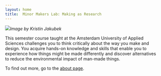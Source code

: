 ```yaml
---
layout: home
title:  Minor Makers Lab: Making as Research
---
```


![](./images/critialmaking3dweek_pixelated.jpg)*Image by Kristin Jakubek*

This semester course taught at the Amsterdam University of Applied Sciences challenges you to think critically about the way you make and design. You acquire hands-on knowledge and skills that enable you to experience how things might be made differently and discover alternatives to reduce the environmental impact of man-made things. 

To find out more, go to the [about page](./about.md).